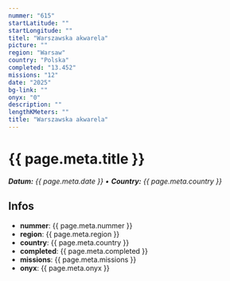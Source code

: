 ```yaml
---
nummer: "615"
startLatitude: ""
startLongitude: ""
titel: "Warszawska akwarela"
picture: ""
region: "Warsaw"
country: "Polska"
completed: "13.452"
missions: "12"
date: "2025"
bg-link: ""
onyx: "0"
description: ""
lengthKMeters: ""
title: "Warszawska akwarela"
---
```


# {{ page.meta.title }}
_**Datum:** {{ page.meta.date }} • **Country:** {{ page.meta.country }}_

## Infos
- **nummer**: {{ page.meta.nummer }}
- **region**: {{ page.meta.region }}
- **country**: {{ page.meta.country }}
- **completed**: {{ page.meta.completed }}
- **missions**: {{ page.meta.missions }}
- **onyx**: {{ page.meta.onyx }}

